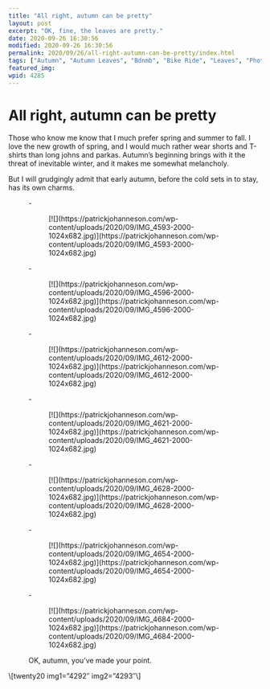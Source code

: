 ```yaml
---
title: "All right, autumn can be pretty"
layout: post
excerpt: "OK, fine, the leaves are pretty."
date: 2020-09-26 16:30:56
modified: 2020-09-26 16:30:56
permalink: 2020/09/26/all-right-autumn-can-be-pretty/index.html
tags: ["Autumn", "Autumn Leaves", "Bdnmb", "Bike Ride", "Leaves", "Photos", "So It Goes"]
featured_img: 
wpid: 4285
---
```


# All right, autumn can be pretty

Those who know me know that I much prefer spring and summer to fall. I love the new growth of spring, and I would much rather wear shorts and T-shirts than long johns and parkas. Autumn’s beginning brings with it the threat of inevitable winter, and it makes me somewhat melancholy.

But I will grudgingly admit that early autumn, before the cold sets in to stay, has its own charms.

<figure class="is-layout-flex wp-block-gallery-98 wp-block-gallery columns-4">- <figure>[![](https://patrickjohanneson.com/wp-content/uploads/2020/09/IMG_4593-2000-1024x682.jpg)](https://patrickjohanneson.com/wp-content/uploads/2020/09/IMG_4593-2000-1024x682.jpg)</figure>
- <figure>[![](https://patrickjohanneson.com/wp-content/uploads/2020/09/IMG_4596-2000-1024x682.jpg)](https://patrickjohanneson.com/wp-content/uploads/2020/09/IMG_4596-2000-1024x682.jpg)</figure>
- <figure>[![](https://patrickjohanneson.com/wp-content/uploads/2020/09/IMG_4612-2000-1024x682.jpg)](https://patrickjohanneson.com/wp-content/uploads/2020/09/IMG_4612-2000-1024x682.jpg)</figure>
- <figure>[![](https://patrickjohanneson.com/wp-content/uploads/2020/09/IMG_4621-2000-1024x682.jpg)](https://patrickjohanneson.com/wp-content/uploads/2020/09/IMG_4621-2000-1024x682.jpg)</figure>
- <figure>[![](https://patrickjohanneson.com/wp-content/uploads/2020/09/IMG_4628-2000-1024x682.jpg)](https://patrickjohanneson.com/wp-content/uploads/2020/09/IMG_4628-2000-1024x682.jpg)</figure>
- <figure>[![](https://patrickjohanneson.com/wp-content/uploads/2020/09/IMG_4654-2000-1024x682.jpg)](https://patrickjohanneson.com/wp-content/uploads/2020/09/IMG_4654-2000-1024x682.jpg)</figure>
- <figure>[![](https://patrickjohanneson.com/wp-content/uploads/2020/09/IMG_4684-2000-1024x682.jpg)](https://patrickjohanneson.com/wp-content/uploads/2020/09/IMG_4684-2000-1024x682.jpg)</figure>

<figcaption class="blocks-gallery-caption">OK, autumn, you’ve made your point.</figcaption></figure>\[twenty20 img1=”4292″ img2=”4293″\]